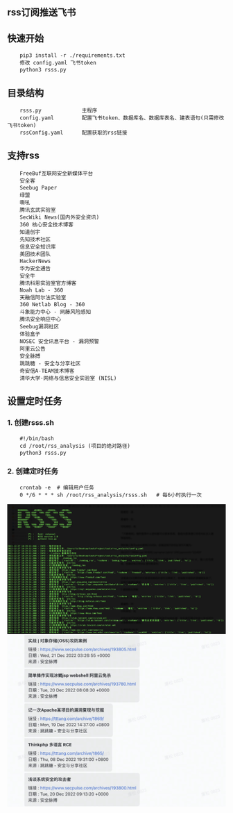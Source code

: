 ## rss订阅推送飞书

## 快速开始
```
    pip3 install -r ./requirements.txt
    修改 config.yaml 飞书token
    python3 rsss.py
```

## 目录结构
```
    rsss.py             主程序
    config.yaml         配置飞书token、数据库名、数据库表名、建表语句(只需修改飞书token)
    rssConfig.yaml      配置获取的rss链接
```

## 支持rss
```
    FreeBuf互联网安全新媒体平台	
    安全客
    Seebug Paper	
    绿盟
    嘶吼
    腾讯玄武实验室
    SecWiki News(国内外安全资讯)	
    360 核心安全技术博客	
    知道创宇	
    先知技术社区
    信息安全知识库
    美团技术团队
    HackerNews	
    华为安全通告
    安全牛	
    腾讯科恩实验室官方博客	
    Noah Lab - 360	
    天融信阿尔法实验室	
    360 Netlab Blog - 360	
    斗象能力中心 - 网藤风险感知	
    腾讯安全响应中心
    Seebug漏洞社区	
    体验盒子	
    NOSEC 安全讯息平台 - 漏洞预警	
    阿里云公告	
    安全脉搏	
    跳跳糖 - 安全与分享社区
    奇安信A-TEAM技术博客	
    清华大学·网络与信息安全实验室 (NISL)	
```

## 设置定时任务
### 1. 创建rsss.sh
```
    #!/bin/bash
    cd /root/rss_analysis (项目的绝对路径)
    python3 rsss.py 
```
### 2. 创建定时任务
```
    crontab -e  # 编辑用户任务
    0 */6 * * * sh /root/rss_analysis/rsss.sh   # 每6小时执行一次 
```

![start](./images/start.jpeg)
![end](./images/end.jpeg)